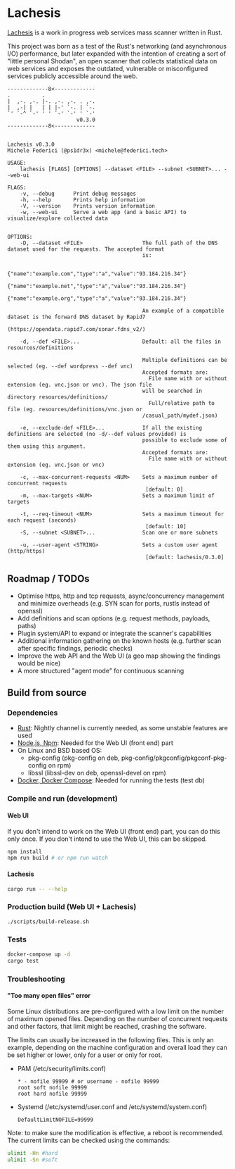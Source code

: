 # Lachesis

[Lachesis](https://en.wikipedia.org/wiki/Lachesis) is a work in progress web services mass scanner written in Rust.

This project was born as a test of the Rust's networking (and asynchronous I/O) performance, but later expanded with the intention of creating a sort of "little personal Shodan", an open scanner that collects statistical data on web services and exposes the outdated, vulnerable or misconfigured services publicly accessible around the web.

```
-------------8<-------------
.          .                 
|  ,-. ,-. |-. ,-. ,-. . ,-. 
|  ,-| |   | | |-' `-. | `-. 
`' `-^ `-' ' ' `-' `-' ' `-'
                      v0.3.0
-------------8<-------------


Lachesis v0.3.0
Michele Federici (@ps1dr3x) <michele@federici.tech>

USAGE:
    lachesis [FLAGS] [OPTIONS] --dataset <FILE> --subnet <SUBNET>... --web-ui

FLAGS:
    -v, --debug      Print debug messages
    -h, --help       Prints help information
    -V, --version    Prints version information
    -w, --web-ui     Serve a web app (and a basic API) to visualize/explore collected data
                      

OPTIONS:
    -D, --dataset <FILE>                   The full path of the DNS dataset used for the requests. The accepted format
                                           is:
                                           
                                           {"name":"example.com","type":"a","value":"93.184.216.34"}
                                           {"name":"example.net","type":"a","value":"93.184.216.34"}
                                           {"name":"example.org","type":"a","value":"93.184.216.34"}
                                           
                                           An example of a compatible dataset is the forward DNS dataset by Rapid7
                                           (https://opendata.rapid7.com/sonar.fdns_v2/)
                                            
    -d, --def <FILE>...                    Default: all the files in resources/definitions
                                            
                                           Multiple definitions can be selected (eg. --def wordpress --def vnc)
                                           Accepted formats are:
                                             File name with or without extension (eg. vnc.json or vnc). The json file
                                           will be searched in directory resources/definitions/
                                             Full/relative path to file (eg. resources/definitions/vnc.json or
                                           /casual_path/mydef.json)
                                              
    -e, --exclude-def <FILE>...            If all the existing definitions are selected (no -d/--def values provided) is
                                           possible to exclude some of them using this argument.
                                           Accepted formats are:
                                             File name with or without extension (eg. vnc.json or vnc)
                                              
    -c, --max-concurrent-requests <NUM>    Sets a maximum number of concurrent requests
                                            [default: 0]
    -m, --max-targets <NUM>                Sets a maximum limit of targets
                                            
    -t, --req-timeout <NUM>                Sets a maximum timeout for each request (seconds)
                                            [default: 10]
    -S, --subnet <SUBNET>...               Scan one or more subnets
                                            
    -u, --user-agent <STRING>              Sets a custom user agent (http/https)
                                            [default: lachesis/0.3.0]
```

## Roadmap / TODOs

- Optimise https, http and tcp requests, async/concurrency management and minimize overheads (e.g. SYN scan for ports, rustls instead of openssl)
- Add definitions and scan options (e.g. request methods, payloads, paths)
- Plugin system/API to expand or integrate the scanner's capabilities
- Additional information gathering on the known hosts (e.g. further scan after specific findings, periodic checks)
- Improve the web API and the Web UI (a geo map showing the findings would be nice)
- A more structured "agent mode" for continuous scanning

## Build from source

### Dependencies

- [Rust](https://rustup.rs/): Nightly channel is currently needed, as some unstable features are used
- [Node.js, Npm](https://nodejs.org): Needed for the Web UI (front end) part
- On Linux and BSD based OS:
  - pkg-config (pkg-config on deb, pkg-config/pkgconfig/pkgconf-pkg-config on rpm)
  - libssl (libssl-dev on deb, openssl-devel on rpm)
- [Docker, Docker Compose](https://www.docker.com/): Needed for running the tests (test db)

### Compile and run (development)

#### Web UI

If you don't intend to work on the Web UI (front end) part, you can do this only once. If you don't intend to use the Web UI, this can be skipped.

```bash
npm install
npm run build # or npm run watch
```

#### Lachesis

```bash
cargo run -- --help
```

### Production build (Web UI + Lachesis)

```bash
./scripts/build-release.sh
```

### Tests

```bash
docker-compose up -d
cargo test
```

### Troubleshooting

#### "Too many open files" error

Some Linux distributions are pre-configured with a low limit on the number of maximum opened files. Depending on the number of concurrent requests and other factors, that limit might be reached, crashing the software.

The limits can usually be increased in the following files. This is only an example, depending on the machine configuration and overall load they can be set higher or lower, only for a user or only for root.

- PAM (/etc/security/limits.conf)
  ```
  * - nofile 99999 # or username - nofile 99999
  root soft nofile 99999
  root hard nofile 99999
  ```
- Systemd (/etc/systemd/user.conf and /etc/systemd/system.conf)
  ```
  DefaultLimitNOFILE=99999
  ```

Note: to make sure the modification is effective, a reboot is recommended. The current limits can be checked using the commands:

```bash
ulimit -Hn #hard
ulimit -Sn #soft
```
